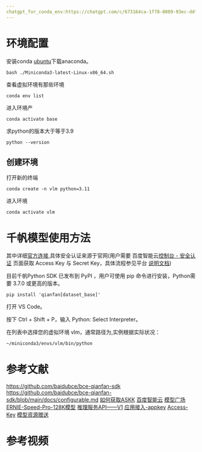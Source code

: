 ```yaml
---
chatgpt_for_conda_env:https://chatgpt.com/c/673164ca-1f78-8009-93ec-ddf365b8db4f
---
```

# 环境配置
安装conda 
[ubuntu](https://repo.anaconda.com/archive/Anaconda3-2024.10-1-Linux-x86_64.sh)下载anaconda。

```shell
bash ./Miniconda3-latest-Linux-x86_64.sh 
```

查看虚拟环境有那些环境
```shell
conda env list
```
进入环境产
```shell
conda activate base
```
求python的版本大于等于3.9

```shell
python --version
```
## 创建环境

打开新的终端
```shell
conda create -n vlm python=3.11
```
进入环境
```shell
conda activate vlm
```
# 千帆模型使用方法
其中详细[官方连接](https://cloud.baidu.com/doc/WENXINWORKSHOP/s/clntwmv7t),具体安全认证来源于官网(用户需要 百度智能云[控制台 - 安全认证](https://console.bce.baidu.com/iam/#/iam/accesslist) 页面获取 Access Key 与 Secret Key，具体流程参见平台 [说明文档](https://cloud.baidu.com/doc/Reference/s/9jwvz2egb))



目前千帆Python SDK 已发布到 PyPI ，用户可使用 pip 命令进行安装，Python需要 3.7.0 或更高的版本。

```shell
pip install 'qianfan[dataset_base]'
```

打开 VS Code。

按下 Ctrl + Shift + P，输入 Python: Select Interpreter。

在列表中选择您的虚拟环境 vlm，通常路径为,实例根据实际状况：

```shell
~/miniconda3/envs/vlm/bin/python
```



# 参考文献
https://github.com/baidubce/bce-qianfan-sdk
https://github.com/baidubce/bce-qianfan-sdk/blob/main/docs/configurable.md
[如何获取ASKK](https://cloud.baidu.com/doc/Reference/s/9jwvz2egb)
[百度智能云](https://qianfan.cloud.baidu.com/appbuilder/)
[模型广场](https://console.bce.baidu.com/qianfan/modelcenter/model/buildIn/list)
[ERNIE-Speed-Pro-128K模型](https://cloud.baidu.com/doc/WENXINWORKSHOP/s/Bm0hnziyn)
[推理服务API——V1](https://cloud.baidu.com/doc/WENXINWORKSHOP/s/illg7thxi)
[应用接入-appkey](https://console.bce.baidu.com/qianfan/ais/console/applicationConsole/application/v1)
[Access-Key](https://console.bce.baidu.com/iam/#/iam/accesslist)
[模型资源赠送](https://console.bce.baidu.com/ai_apaas/resource)

# 参考视频

